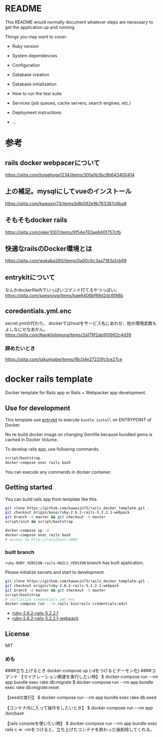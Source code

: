 # README

This README would normally document whatever steps are necessary to get the
application up and running.

Things you may want to cover:

* Ruby version

* System dependencies

* Configuration

* Database creation

* Database initialization

* How to run the test suite

* Services (job queues, cache servers, search engines, etc.)

* Deployment instructions

* ...





# 参考
## rails docker webpacerについて
https://qiita.com/hogehoge1234/items/30fa0b3bc9b643400414
## 上の補足。mysqlにしてvueのインストール
https://qiita.com/kawasin73/items/b8b092e9b763387c6ba8
## そもそもdocker rails
https://qiita.com/joker1007/items/9f54e763ae640f757cfb
## 快適なrailsのDocker環境とは
https://qiita.com/wakaba260/items/0a00c6c3aa7183a1cb99
## entrykitについて
なんかdockerfile内でいっぱいコマンド打てるやつっぽい。
https://qiita.com/spesnova/items/bae6406bf69d2dc6f88b
## coredentials.yml.enc
secret.ymlの代わり。
dockerではhostをサービス名にあわせ、他の環境変数もよしなにせなあかん。
https://qiita.com/NaokiIshimura/items/2a179f2ab910992c4d39
### 辞めたいとき
https://qiita.com/takumiabe/items/f8c04e27220fc1ce27ce

# docker rails template

Docker template for Rails app or Rails + Webpacker app development.

## Use for development

This template use [entrykit](https://github.com/progrium/entrykit) to execute `bundle install` on ENTRYPOINT of Docker.

No re-build docker image on changing Gemfile because bundled gems is cached in Docker Volume.

To develop rails app, use following commands.

```bash
script/bootstrap
docker-compose exec rails bash
```

You can execute any commands in docker container.

## Getting started

You can build rails app from template like this.

```bash
git clone https://github.com/kawasin73/rails_docker_template.git .
git checkout origin/base/ruby-2.6.2-rails-5.2.2.1-webpack
git branch -d master && git checkout -b master
script/init && script/bootstrap

docker-compose up -d
docker-compose exec rails bash
# access to http://localhost:3000
```

### built branch

`ruby-RUBY_VERSION-rails-RAILS_VERSION` branch has built application.

Please initialize secrets and start to development.

```bash
git clone https://github.com/kawasin73/rails_docker_template.git .
git checkout origin/ruby-2.6.2-rails-5.2.2.1-webpack
git branch -d master && git checkout -b master
script/bootstrap
# initialize credentials.yml.enc
docker-compose run --rm rails bin/rails credentials:edit
```

- [ruby-2.6.2-rails-5.2.2.1](https://github.com/kawasin73/rails_docker_template/tree/ruby-2.6.2-rails-5.2.2.1)
- [ruby-2.6.2-rails-5.2.2.1-webpack](https://github.com/kawasin73/rails_docker_template/tree/ruby-2.6.2-rails-5.2.2.1-webpack)

## License

MIT


### めも
####立ち上げるとき
docker-compose up
(-dをつけるとデーモン化)
####コマンド
【マイグレーション関連を実行したい時】
$ docker-compose run --rm app bundle exec rake db:migrate
$ docker-compose run --rm app bundle exec rake db:migrate:reset

【seedの実行】
$ docker-compose run --rm app bundle exec rake db:seed

【コンテナ内に入って操作をしたいとき】
$ docker-compose run --rm app /bin/bash

【rails consoleを使いたい時】
$ docker-compose run --rm app bundle exec rails c
=> -rmをつけると、立ち上げたコンテナを終わった後削除してくれる。